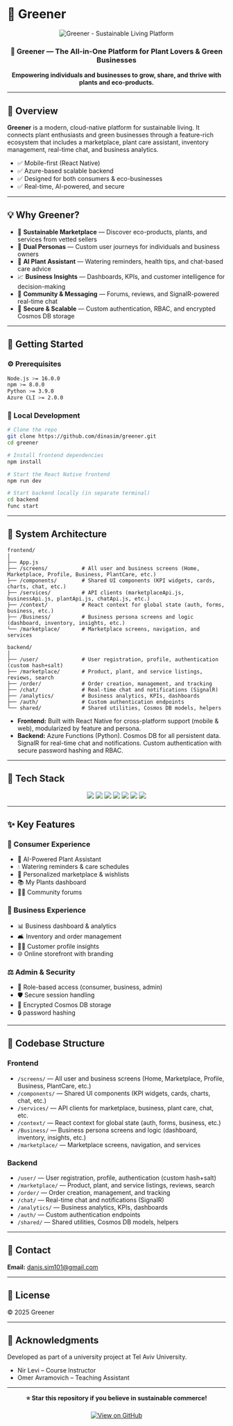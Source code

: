 # 🌱 Greener

<div align="center">
  <img src="https://readme-typing-svg.herokuapp.com?font=Fira+Code&weight=600&size=50&duration=4000&pause=1000&color=00B04F&background=FFFFFF&center=true&vCenter=true&width=800&height=100&lines=GREENER;Sustainable+Living+Platform;Grow+Share+Thrive" alt="Greener - Sustainable Living Platform" />
</div>

<div align="center">
  <h3>🌿 Greener — The All-in-One Platform for Plant Lovers & Green Businesses</h3>
  <p><strong>Empowering individuals and businesses to grow, share, and thrive with plants and eco-products.</strong></p>
</div>

---

## 📌 Overview

**Greener** is a modern, cloud-native platform for sustainable living. It connects plant enthusiasts and green businesses through a feature-rich ecosystem that includes a marketplace, plant care assistant, inventory management, real-time chat, and business analytics.

* ✅ Mobile-first (React Native)
* ✅ Azure-based scalable backend
* ✅ Designed for both consumers & eco-businesses
* ✅ Real-time, AI-powered, and secure

---

## 💡 Why Greener?

* 🌿 **Sustainable Marketplace** — Discover eco-products, plants, and services from vetted sellers
* 👥 **Dual Personas** — Custom user journeys for individuals and business owners
* 🤖 **AI Plant Assistant** — Watering reminders, health tips, and chat-based care advice
* 📈 **Business Insights** — Dashboards, KPIs, and customer intelligence for decision-making
* 💬 **Community & Messaging** — Forums, reviews, and SignalR-powered real-time chat
* 🔐 **Secure & Scalable** — Custom authentication, RBAC, and encrypted Cosmos DB storage

---

## 🚀 Getting Started

### ⚙️ Prerequisites

```bash
Node.js >= 16.0.0
npm >= 8.0.0
Python >= 3.9.0
Azure CLI >= 2.0.0
```

### 🧪 Local Development

```bash
# Clone the repo
git clone https://github.com/dinasim/greener.git
cd greener

# Install frontend dependencies
npm install

# Start the React Native frontend
npm run dev

# Start backend locally (in separate terminal)
cd backend
func start
```

---

## 🧰 System Architecture

```
frontend/
│
├── App.js
├── /screens/           # All user and business screens (Home, Marketplace, Profile, Business, PlantCare, etc.)
├── /components/        # Shared UI components (KPI widgets, cards, charts, chat, etc.)
├── /services/          # API clients (marketplaceApi.js, businessApi.js, plantApi.js, chatApi.js, etc.)
├── /context/           # React context for global state (auth, forms, business, etc.)
├── /Business/          # Business persona screens and logic (dashboard, inventory, insights, etc.)
└── /marketplace/       # Marketplace screens, navigation, and services

backend/
│
├── /user/              # User registration, profile, authentication (custom hash+salt)
├── /marketplace/       # Product, plant, and service listings, reviews, search
├── /order/             # Order creation, management, and tracking
├── /chat/              # Real-time chat and notifications (SignalR)
├── /analytics/         # Business analytics, KPIs, dashboards
├── /auth/              # Custom authentication endpoints
└── shared/             # Shared utilities, Cosmos DB models, helpers

```

- **Frontend:** Built with React Native for cross-platform support (mobile & web), modularized by feature and persona.
- **Backend:** Azure Functions (Python). Cosmos DB for all persistent data. SignalR for real-time chat and notifications. Custom authentication with secure password hashing and RBAC.

---

## 🧰 Tech Stack

<div align="center">
  <img src="https://img.shields.io/badge/React_Native-20232A?style=for-the-badge&logo=react&logoColor=61DAFB"/>
  <img src="https://img.shields.io/badge/Azure_Functions-0062AD?style=for-the-badge&logo=azure-functions&logoColor=white"/>
  <img src="https://img.shields.io/badge/Cosmos_DB-4DB33D?style=for-the-badge&logo=azure-cosmos-db&logoColor=white"/>
  <img src="https://img.shields.io/badge/Python-3776AB?style=for-the-badge&logo=python&logoColor=white"/>
  <img src="https://img.shields.io/badge/SignalR-0082C9?style=for-the-badge&logo=signalr&logoColor=white"/>
  <img src="https://img.shields.io/badge/GitHub_Actions-2088FF?style=for-the-badge&logo=github-actions&logoColor=white"/>
  <img src="https://img.shields.io/badge/Custom_Auth-4CAF50?style=for-the-badge&logo=key&logoColor=white"/>
</div>

---

## ✨ Key Features

### 👤 Consumer Experience

* 🌱 AI-Powered Plant Assistant
* 💧 Watering reminders & care schedules
* 🛒 Personalized marketplace & wishlists
* 📚 My Plants dashboard
* 🧑‍🧳 Community forums

### 💼 Business Experience

* 📊 Business dashboard & analytics
* 🛋️ Inventory and order management
* 👨‍💼 Customer profile insights
* 🌐 Online storefront with branding

### ⚖️ Admin & Security

* 🔐 Role-based access (consumer, business, admin)
* 🛡️ Secure session handling
* 📃 Encrypted Cosmos DB storage
* 🔒 password hashing

---

## 📂 Codebase Structure

### Frontend

- `/screens/` — All user and business screens (Home, Marketplace, Profile, Business, PlantCare, etc.)
- `/components/` — Shared UI components (KPI widgets, cards, charts, chat, etc.)
- `/services/` — API clients for marketplace, business, plant care, chat, etc.
- `/context/` — React context for global state (auth, forms, business, etc.)
- `/Business/` — Business persona screens and logic (dashboard, inventory, insights, etc.)
- `/marketplace/` — Marketplace screens, navigation, and services

### Backend

- `/user/` — User registration, profile, authentication (custom hash+salt)
- `/marketplace/` — Product, plant, and service listings, reviews, search
- `/order/` — Order creation, management, and tracking
- `/chat/` — Real-time chat and notifications (SignalR)
- `/analytics/` — Business analytics, KPIs, dashboards
- `/auth/` — Custom authentication endpoints
- `/shared/` — Shared utilities, Cosmos DB models, helpers

---

## 📢 Contact

**Email:** [danis.sim101@gmail.com](mailto:danis.sim101@gmail.com)

---

## 📜 License

© 2025 Greener 

---

## 🙏 Acknowledgments

Developed as part of a university project at Tel Aviv University.

* Nir Levi – Course Instructor
* Omer Avramovich – Teaching Assistant

---

<div align="center">
  <strong>⭐ Star this repository if you believe in sustainable commerce!</strong><br/><br/>
  <a href="https://github.com/dinasim/greener">
    <img src="https://img.shields.io/badge/View%20on-GitHub-black?style=for-the-badge&logo=github" alt="View on GitHub"/>
